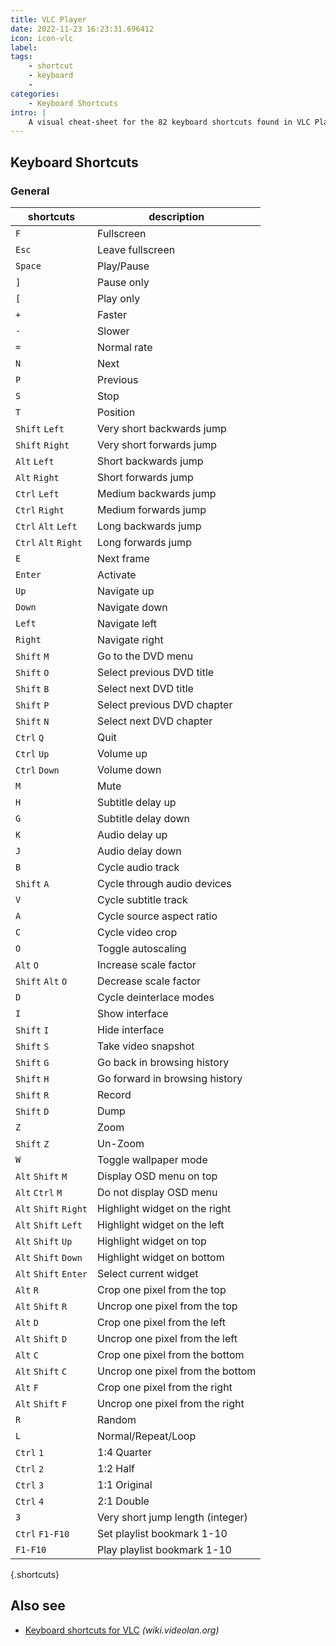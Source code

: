 ```yaml
---
title: VLC Player
date: 2022-11-23 16:23:31.696412
icon: icon-vlc
label: 
tags: 
    - shortcut
    - keyboard
    - 
categories:
    - Keyboard Shortcuts
intro: |
    A visual cheat-sheet for the 82 keyboard shortcuts found in VLC Player
---
```




Keyboard Shortcuts
------------------



### General

shortcuts | description
---|---
`F`  | Fullscreen
`Esc`  | Leave fullscreen
`Space`  | Play/Pause
`]`  | Pause only
`[`  | Play only
`+`  | Faster
`-`  | Slower
`=`  | Normal rate
`N`  | Next
`P`  | Previous
`S`  | Stop
`T`  | Position
`Shift` `Left`  | Very short backwards jump
`Shift` `Right`  | Very short forwards jump
`Alt` `Left`  | Short backwards jump
`Alt` `Right`  | Short forwards jump
`Ctrl` `Left`  | Medium backwards jump
`Ctrl` `Right`  | Medium forwards jump
`Ctrl` `Alt` `Left`  | Long backwards jump
`Ctrl` `Alt` `Right`  | Long forwards jump
`E`  | Next frame
`Enter`  | Activate
`Up`  | Navigate up
`Down`  | Navigate down
`Left`  | Navigate left
`Right`  | Navigate right
`Shift` `M`  | Go to the DVD menu
`Shift` `O`  | Select previous DVD title
`Shift` `B`  | Select next DVD title
`Shift` `P`  | Select previous DVD chapter
`Shift` `N`  | Select next DVD chapter
`Ctrl` `Q`  | Quit
`Ctrl` `Up`  | Volume up
`Ctrl` `Down`  | Volume down
`M`  | Mute
`H`  | Subtitle delay up
`G`  | Subtitle delay down
`K`  | Audio delay up
`J`  | Audio delay down
`B`  | Cycle audio track
`Shift` `A`  | Cycle through audio devices
`V`  | Cycle subtitle track
`A`  | Cycle source aspect ratio
`C`  | Cycle video crop
`O`  | Toggle autoscaling
`Alt` `O`  | Increase scale factor
`Shift` `Alt` `O`  | Decrease scale factor
`D`  | Cycle deinterlace modes
`I`  | Show interface
`Shift` `I`  | Hide interface
`Shift` `S`  | Take video snapshot
`Shift` `G`  | Go back in browsing history
`Shift` `H`  | Go forward in browsing history
`Shift` `R`  | Record
`Shift` `D`  | Dump
`Z`  | Zoom
`Shift` `Z`  | Un-Zoom
`W`  | Toggle wallpaper mode
`Alt` `Shift` `M`  | Display OSD menu on top
`Alt` `Ctrl` `M`  | Do not display OSD menu
`Alt` `Shift` `Right`  | Highlight widget on the right
`Alt` `Shift` `Left`  | Highlight widget on the left
`Alt` `Shift` `Up`  | Highlight widget on top
`Alt` `Shift` `Down`  | Highlight widget on bottom
`Alt` `Shift` `Enter`  | Select current widget
`Alt` `R`  | Crop one pixel from the top
`Alt` `Shift` `R`  | Uncrop one pixel from the top
`Alt` `D`  | Crop one pixel from the left
`Alt` `Shift` `D`  | Uncrop one pixel from the left
`Alt` `C`  | Crop one pixel from the bottom
`Alt` `Shift` `C`  | Uncrop one pixel from the bottom
`Alt` `F`  | Crop one pixel from the right
`Alt` `Shift` `F`  | Uncrop one pixel from the right
`R`  | Random
`L`  | Normal/Repeat/Loop
`Ctrl` `1`  | 1:4 Quarter
`Ctrl` `2`  | 1:2 Half
`Ctrl` `3`  | 1:1 Original
`Ctrl` `4`  | 2:1 Double
`3`  | Very short jump length (integer)
`Ctrl` `F1-F10`  | Set playlist bookmark 1-10
`F1-F10`  | Play playlist bookmark 1-10
{.shortcuts}




Also see
--------
- [Keyboard shortcuts for VLC](https://wiki.videolan.org/hotkeys_table/) _(wiki.videolan.org)_
